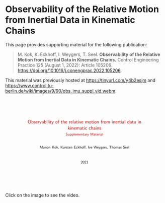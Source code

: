 # Observability of the Relative Motion from Inertial Data in Kinematic Chains

This page provides supporting material for the following publication:

> M. Kok, K. Eckhoff, I. Weygers, T. Seel. **Observability of the Relative Motion from Inertial Data in Kinematic Chains.** Control Engineering Practice 125 (August 1, 2022): Article 105206. https://doi.org/10.1016/j.conengprac.2022.105206.

This material was previously hosted at https://tinyurl.com/y4b2esjm and https://www.control.tu-berlin.de/wiki/images/9/90/obs_imu_suppl_vid.webm.

[![](/files/observability/obs_imu_suppl_vid.png)](./files/observability/obs_imu_suppl_vid.webm?raw=true)

Click on the image to see the video.
